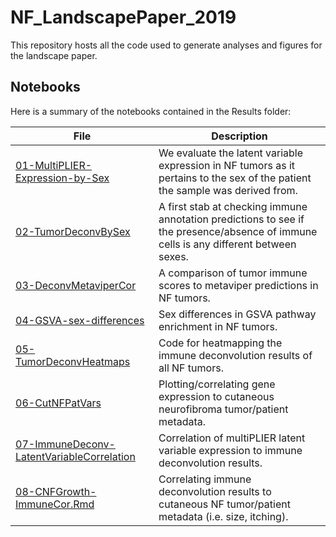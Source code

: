 # NF_LandscapePaper_2019
This repository hosts all the code used to generate analyses and figures for the landscape paper.


## Notebooks

Here is a summary of the notebooks contained in the Results folder: 

| File  | Description |
| ------------- | ------------- |
| [01-MultiPLIER-Expression-by-Sex](https://github.com/Sage-Bionetworks/NF_LandscapePaper_2019/blob/master/results/01-MultiPLIER-Expression-by-Sex.Rmd) | We evaluate the latent variable expression in NF tumors as it pertains to the sex of the patient the sample was derived from.  |
| [02-TumorDeconvBySex](https://github.com/Sage-Bionetworks/NF_LandscapePaper_2019/blob/master/results/02-TumorDeconvBySex.Rmd)  | A first stab at checking immune annotation predictions to see if the presence/absence of immune cells is any different between sexes.  |
| [03-DeconvMetaviperCor](https://github.com/Sage-Bionetworks/NF_LandscapePaper_2019/blob/master/results/03-DeconvMetaviperCor.Rmd)  | A comparison of tumor immune scores to metaviper predictions in NF tumors. |
| [04-GSVA-sex-differences](https://github.com/Sage-Bionetworks/NF_LandscapePaper_2019/blob/master/results/04-GSVA-sex-differences.Rmd)  | Sex differences in GSVA pathway enrichment in NF tumors.  |
| [05-TumorDeconvHeatmaps](https://github.com/Sage-Bionetworks/NF_LandscapePaper_2019/blob/master/results/05-TumorDeconvHeatmaps.Rmd)  | Code for heatmapping the immune deconvolution results of all NF tumors. |
| [06-CutNFPatVars](https://github.com/Sage-Bionetworks/NF_LandscapePaper_2019/blob/master/results/06-CutNFPatVars.Rmd)  | Plotting/correlating gene expression to cutaneous neurofibroma tumor/patient metadata.  |
| [07-ImmuneDeconv-LatentVariableCorrelation](https://github.com/Sage-Bionetworks/NF_LandscapePaper_2019/blob/master/results/07-ImmuneDeconv-LatentVariableCorrelation.Rmd)  | Correlation of multiPLIER latent variable expression to immune deconvolution results. |
| [08-CNFGrowth-ImmuneCor.Rmd](https://github.com/Sage-Bionetworks/NF_LandscapePaper_2019/blob/master/results/08-CNFGrowth-ImmuneCor.Rmd)  | Correlating immune deconvolution results to cutaneous NF tumor/patient metadata (i.e. size, itching).  |
